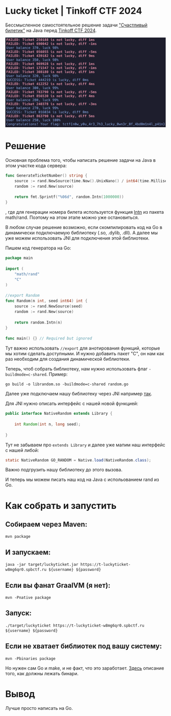 # Lucky ticket | Tinkoff CTF 2024

Бессмысленное самостоятельное решение задачи ["Счастливый билетик"](https://spbctf.notion.site/f20797565c704e1a9038e890862c0bef) на Java
перед [Tinkoff CTF 2024](https://ctf.tinkoff.ru/).

![preview](preview.png)

# Решение

Основная проблема того, чтобы написать решение задачи на Java в этом участке кода сервера:

```go
func GenerateTicketNumber() string {
	source := rand.NewSource(time.Now().UnixNano() / int64(time.Millisecond))
	random := rand.New(source)

	return fmt.Sprintf("%06d", random.Intn(1000000))
}
```

, где для генерации номера билета используется функция [Intn](https://pkg.go.dev/math/rand#Intn) из пакета math/rand. Поэтому на этом этапе
можно уже остановиться.

В любом случае решение возможно, если скомпилировать код на Go в динамически подключаемую библиотеку (.so, .dylib, .dll). А далее мы уже
можем использовать JNI для подключения этой библиотеки.

Пишем код генератора на Go:

```go
package main

import (
    "math/rand"
    "C"
)

//export Random
func Random(n int, seed int64) int {
	source := rand.NewSource(seed)
    random := rand.New(source)

	return random.Intn(n)
}

func main() {} // Required but ignored
```

Тут важно использовать `//export` для анотирования функций, которые мы хотим сделать доступными. И нужно добавить пакет "C", он нам как раз
необходим для создания динамической библиотеки.

Теперь, чтоб собрать библиотеку, нам нужно использовать флаг `-buildmode=c-shared`. Пример:

```shell
go build -o librandom.so -buildmode=c-shared random.go
```

Далее уже подключаем нашу библиотеку через JNI например [так](src/main/java/wtf/popov/ctf/luckyticket/random/GoRandom.java).

Для JNI нужно описать интерфейс с нашей новой функцией:

```java
public interface NativeRandom extends Library {

    int Random(int n, long seed);

}
```

Тут не забываем про ```extends Library``` и далее уже мапим наш интерфейс с нашей либой:

```java
static NativeRandom GO_RANDOM = Native.load(NativeRandom.class);
```

Важно подгрузить нашу библиотеку до этого вызова.

И теперь мы можем писать наш код на Java с испольованием rand из Go.

# Как собрать и запустить

## Собираем через Maven:

```shell
mvn package
```

## И запускаем:

```shell
java -jar target/luckyticket.jar https://t-luckyticket-w8mg6qr0.spbctf.ru ${username} ${password}
```

## Если вы фанат GraalVM (я нет):

```shell
mvn -Pnative package
```

## Запуск:

```shell
./target/luckyticket https://t-luckyticket-w8mg6qr0.spbctf.ru ${username} ${password}
```

## Если не хватает библиотек под вашу систему:


```shell
mvn -Pbinaries package
```

Но нужен сам Go и make, и не факт, что это заработает.
[Здесь](https://github.com/scijava/native-lib-loader?tab=readme-ov-file#package-native-libraries) описание того, как должны лежать бинари.

# Вывод

Лучше просто написать на Go.